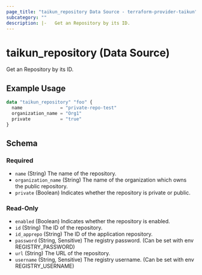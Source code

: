 ```yaml
---
page_title: "taikun_repository Data Source - terraform-provider-taikun"
subcategory: ""
description: |-   Get an Repository by its ID.
---
```


# taikun_repository (Data Source)

Get an Repository by its ID.

## Example Usage

```terraform
data "taikun_repository" "foo" {
  name              = "private-repo-test"
  organization_name = "Org1"
  private           = "true"
}
```

<!-- schema generated by tfplugindocs -->
## Schema

### Required

- `name` (String) The name of the repository.
- `organization_name` (String) The name of the organization which owns the public repository.
- `private` (Boolean) Indicates whether the repository is private or public.

### Read-Only

- `enabled` (Boolean) Indicates whether the repository is enabled.
- `id` (String) The ID of the repository.
- `id_apprepo` (String) The ID of the application repository.
- `password` (String, Sensitive) The registry password. (Can be set with env REGISTRY_PASSWORD)
- `url` (String) The URL of the repository.
- `username` (String, Sensitive) The registry username. (Can be set with env REGISTRY_USERNAME)

